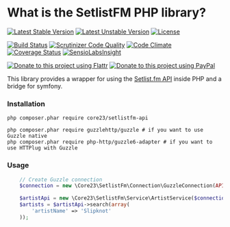 What is the SetlistFM PHP library?
==================================
[![Latest Stable Version](https://poser.pugx.org/core23/setlistfm-api/v/stable)](https://packagist.org/packages/core23/setlistfm-api)
[![Latest Unstable Version](https://poser.pugx.org/core23/setlistfm-api/v/unstable)](https://packagist.org/packages/core23/setlistfm-api)
[![License](https://poser.pugx.org/core23/setlistfm-api/license)](https://packagist.org/packages/core23/setlistfm-api)

[![Build Status](https://travis-ci.org/core23/setlistfm-php-api.svg)](http://travis-ci.org/core23/setlistfm-php-api)
[![Scrutinizer Code Quality](https://scrutinizer-ci.com/g/core23/setlistfm-php-api/badges/quality-score.png)](https://scrutinizer-ci.com/g/core23/setlistfm-php-api/)
[![Code Climate](https://codeclimate.com/github/core23/setlistfm-php-api/badges/gpa.svg)](https://codeclimate.com/github/core23/setlistfm-php-api)
[![Coverage Status](https://coveralls.io/repos/core23/setlistfm-php-api/badge.svg)](https://coveralls.io/r/core23/setlistfm-php-api)
[![SensioLabsInsight](https://insight.sensiolabs.com/projects/51aa4b42-d229-4994-bb3a-156da22a1375/mini.png)](https://insight.sensiolabs.com/projects/51aa4b42-d229-4994-bb3a-156da22a1375)

[![Donate to this project using Flattr](https://img.shields.io/badge/flattr-donate-yellow.svg)](https://flattr.com/profile/core23)
[![Donate to this project using PayPal](https://img.shields.io/badge/paypal-donate-yellow.svg)](https://paypal.me/gripp)

This library provides a wrapper for using the [Setlist.fm API] inside PHP and a bridge for symfony.

### Installation

```
php composer.phar require core23/setlistfm-api

php composer.phar require guzzlehttp/guzzle # if you want to use Guzzle native
php composer.phar require php-http/guzzle6-adapter # if you want to use HTTPlug with Guzzle
```

### Usage
```php
    // Create Guzzle connection
    $connection = new \Core23\SetlistFm\Connection\GuzzleConnection(API_KEY, SHARED_SECRET);

    $artistApi = new \Core23\SetlistFm\Service\ArtistService($connection);
    $artists = $artistApi->search(array(
        'artistName' => 'Slipknot'
    ));
```


[Setlist.fm API]: https://api.setlist.fm
